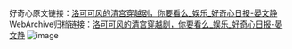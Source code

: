 好奇心原文链接：[洛可可风的清宫穿越剧，你要看么_娱乐_好奇心日报-晏文静](https://www.qdaily.com/articles/7737.html)
WebArchive归档链接：[洛可可风的清宫穿越剧，你要看么_娱乐_好奇心日报-晏文静](http://web.archive.org/web/20190623172703/https://www.qdaily.com/articles/7737.html)
![image](http://ww3.sinaimg.cn/large/007d5XDply1g3wjpzjxn4j30u02uw4qp)